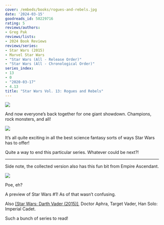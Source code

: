 ```yaml
---
cover: /embeds/books/rogues-and-rebels.jpg
date: '2024-03-15'
goodreads_id: 50229716
rating: 5
reviews/authors:
- Greg Pak
reviews/lists:
- 2024 Book Reviews
reviews/series:
- Star Wars (2015)
- Marvel Star Wars
- "Star Wars (All - Release Order)"
- "Star Wars (All - Chronological Order)"
series_index:
- 13
- 0
- "2020-03-17"
- 4.13
title: "Star Wars Vol. 13: Rogues and Rebels"
---
```


![](/embeds/books/attachments/star-wars-2015-v13-textbundle-02b2d1.jpeg)

And now everyone’s back together for one giant showdown. Champions, rock monsters, and all!

![](/embeds/books/attachments/star-wars-2015-v13-textbundle-fbd41f.jpeg)

It’s all quite exciting in all the best science fantasy sorts of ways Star Wars has to offer!

Quite a way to end this particular series. Whatever could be next?!

<!--more-->

- - -



Side note, the collected version also has this fun bit from Empire Ascendant. 

![](/embeds/books/attachments/star-wars-2015-v13-textbundle-2b285f.jpeg)

Poe, eh?

A preview of Star Wars #1! As of that wasn’t confusing. 

Also [[Star Wars: Darth Vader (2015)]](), Doctor Aphra, Target Vader, Han Solo: Imperial Cadet. 

Such a bunch of series to read!

